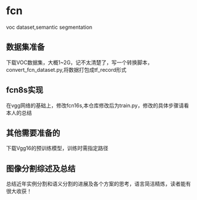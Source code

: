 # fcn
voc dataset,semantic segmentation
##  数据集准备
下载VOC数据集，大概1~2G，记不太清楚了，写一个转换脚本，convert_fcn_dataset.py,将数据打包成tf_record形式
##  fcn8s实现
在vgg网络的基础上，修改fcn16s,本仓库修改后为train.py，修改的具体步骤请看本人的总结
##  其他需要准备的
下载Vgg16的预训练模型，训练时需指定路径
## 图像分割综述及总结
总结近年实例分割和语义分割的进展及各个方案的思考，语言简洁精炼，读者能有很大收获！
